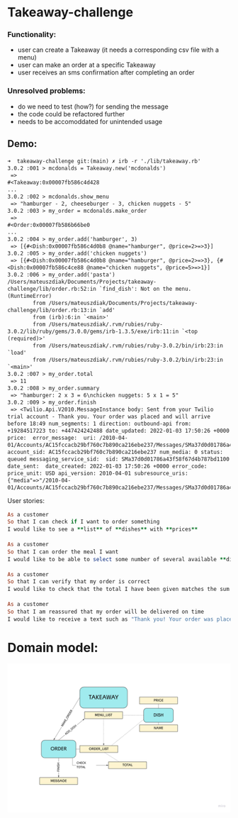 # Takeaway-challenge

### Functionality:
- user can create a Takeaway (it needs a corresponding csv file with a menu)
- user can make an order at a specific Takeaway
- user receives an sms confirmation after completing an order

### Unresolved problems:
- do we need to test (how?) for sending the message
- the code could be refactored further
- needs to be accomoddated for unintended usage


## Demo:

```
➜  takeaway-challenge git:(main) ✗ irb -r './lib/takeaway.rb'
3.0.2 :001 > mcdonalds = Takeaway.new('mcdonalds')
 => 
#<Takeaway:0x00007fb586c4d428
... 
3.0.2 :002 > mcdonalds.show_menu
 => "hamburger - 2, cheeseburger - 3, chicken nuggets - 5" 
3.0.2 :003 > my_order = mcdonalds.make_order
 => 
#<Order:0x00007fb586b66be0
...
3.0.2 :004 > my_order.add('hamburger', 3)
 => [{#<Dish:0x00007fb586c4d0b8 @name="hamburger", @price=2>=>3}] 
3.0.2 :005 > my_order.add('chicken nuggets')
 => [{#<Dish:0x00007fb586c4d0b8 @name="hamburger", @price=2>=>3}, {#<Dish:0x00007fb586c4ce88 @name="chicken nuggets", @price=5>=>1}] 
3.0.2 :006 > my_order.add('pasta')
/Users/mateuszdiak/Documents/Projects/takeaway-challenge/lib/order.rb:52:in `find_dish': Not on the menu. (RuntimeError)
        from /Users/mateuszdiak/Documents/Projects/takeaway-challenge/lib/order.rb:13:in `add'
        from (irb):6:in `<main>'
        from /Users/mateuszdiak/.rvm/rubies/ruby-3.0.2/lib/ruby/gems/3.0.0/gems/irb-1.3.5/exe/irb:11:in `<top (required)>'
        from /Users/mateuszdiak/.rvm/rubies/ruby-3.0.2/bin/irb:23:in `load'
        from /Users/mateuszdiak/.rvm/rubies/ruby-3.0.2/bin/irb:23:in `<main>'
3.0.2 :007 > my_order.total
 => 11 
3.0.2 :008 > my_order.summary
 => "hamburger: 2 x 3 = 6\nchicken nuggets: 5 x 1 = 5" 
3.0.2 :009 > my_order.finish
 => <Twilio.Api.V2010.MessageInstance body: Sent from your Twilio trial account - Thank you. Your order was placed and will arrive before 18:49 num_segments: 1 direction: outbound-api from: +19284517223 to: +447424242488 date_updated: 2022-01-03 17:50:26 +0000 price:  error_message:  uri: /2010-04-01/Accounts/AC15fccacb29bf760c7b890ca216ebe237/Messages/SMa37d0d01786a43f58f67d4b787bd1100.json account_sid: AC15fccacb29bf760c7b890ca216ebe237 num_media: 0 status: queued messaging_service_sid:  sid: SMa37d0d01786a43f58f67d4b787bd1100 date_sent:  date_created: 2022-01-03 17:50:26 +0000 error_code:  price_unit: USD api_version: 2010-04-01 subresource_uris: {"media"=>"/2010-04-01/Accounts/AC15fccacb29bf760c7b890ca216ebe237/Messages/SMa37d0d01786a43f58f67d4b787bd1100/Media.json"}> 
```

User stories:

```ruby
As a customer
So that I can check if I want to order something
I would like to see a **list** of **dishes** with **prices**

As a customer
So that I can order the meal I want
I would like to be able to select some number of several available **dishes**

As a customer
So that I can verify that my order is correct
I would like to check that the total I have been given matches the sum of the various dishes in my order

As a customer
So that I am reassured that my order will be delivered on time
I would like to receive a text such as "Thank you! Your order was placed and will be delivered before 18:52" after I have ordered
```


# Domain model:
![Domain Model Image](/assets/domain_model.jpg)

